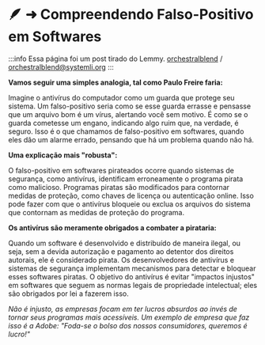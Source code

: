 # 🪶 ➜ Compreendendo Falso-Positivo em Softwares

:::info
Essa página foi um post tirado do Lemmy.
[orchestralblend](https://github.com/orchestralblend) / [orchestralblend@systemli.org](mailto:orchestralblend@systemli.org)
:::

**Vamos seguir uma simples analogia, tal como Paulo Freire faria:**

Imagine o antivírus do computador como um guarda que protege seu sistema. Um falso-positivo seria como se esse guarda errasse e pensasse que um arquivo bom é um vírus, alertando você sem motivo. É como se o guarda cometesse um engano, indicando algo ruim que, na verdade, é seguro. Isso é o que chamamos de falso-positivo em softwares, quando eles dão um alarme errado, pensando que há um problema quando não há.

**Uma explicação mais "robusta":**

O falso-positivo em softwares pirateados ocorre quando sistemas de segurança, como antivírus, identificam erroneamente o programa pirata como malicioso. Programas piratas são modificados para contornar medidas de proteção, como chaves de licença ou autenticação online. Isso pode fazer com que o antivírus bloqueie ou exclua os arquivos do sistema que contornam as medidas de proteção do programa.

**Os antivírus são meramente obrigados a combater a pirataria:**

Quando um software é desenvolvido e distribuído de maneira ilegal, ou seja, sem a devida autorização e pagamento ao detentor dos direitos autorais, ele é considerado pirata. Os desenvolvedores de antivírus e sistemas de segurança implementam mecanismos para detectar e bloquear esses softwares piratas. O objetivo do antivírus é evitar "impactos injustos" em softwares que seguem as normas legais de propriedade intelectual; eles são obrigados por lei a fazerem isso.

_Não é injusto, as empresas focam em ter lucros absurdos ao invés de tornar seus programas mais acessíveis. Um exemplo de empresa que faz isso é a Adobe: "Foda-se o bolso dos nossos consumidores, queremos é lucro!"_
